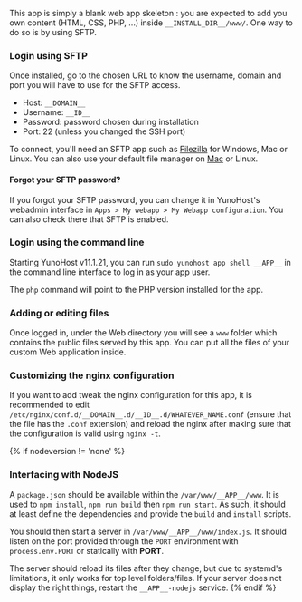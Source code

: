 This app is simply a blank web app skeleton : you are expected to add you own content (HTML, CSS, PHP, ...) inside `__INSTALL_DIR__/www/`. One way to do so is by using SFTP.

### Login using SFTP

Once installed, go to the chosen URL to know the username, domain and port you will have to use for the SFTP access. 

- Host: `__DOMAIN__`
- Username: `__ID__`
- Password: password chosen during installation
- Port: 22 (unless you changed the SSH port)

To connect, you'll need an SFTP app such as [Filezilla](https://filezilla-project.org/) for Windows, Mac or Linux. You can also use your default file manager on [Mac](https://support.apple.com/guide/mac-help/connect-mac-shared-computers-servers-mchlp1140/mac) or Linux.

#### Forgot your SFTP password?

If you forgot your SFTP password, you can change it in YunoHost's webadmin interface in `Apps > My webapp > My Webapp configuration`.
You can also check there that SFTP is enabled.

### Login using the command line

Starting YunoHost v11.1.21, you can run `sudo yunohost app shell __APP__` in the command line interface to log in as your app user.

The `php` command will point to the PHP version installed for the app.

### Adding or editing files

Once logged in, under the Web directory you will see a `www` folder which contains the public files served by this app. You can put all the files of your custom Web application inside.

### Customizing the nginx configuration

If you want to add tweak the nginx configuration for this app, it is recommended to edit `/etc/nginx/conf.d/__DOMAIN__.d/__ID__.d/WHATEVER_NAME.conf` (ensure that the file has the `.conf` extension) and reload the nginx after making sure that the configuration is valid using `nginx -t`.

{% if nodeversion != 'none' %}

### Interfacing with NodeJS

A `package.json` should be available within the `/var/www/__APP__/www`. It is used to `npm install`, `npm run build` then `npm run start`. As such, it should at least define the dependencies and provide the `build` and `install` scripts.

You should then start a server in `/var/www/__APP__/www/index.js`.
It should listen on the port provided through the `PORT` environment with `process.env.PORT` or statically with __PORT__.

The server should reload its files after they change, but due to systemd's limitations, it only works for top level folders/files.
If your server does not display the right things, restart the `__APP__-nodejs` service.
{% endif %}
